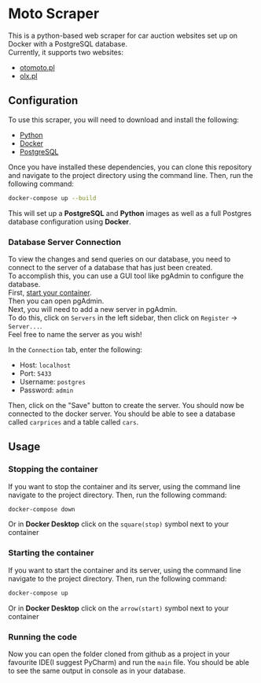 # Moto Scraper

This is a python-based web scraper for car auction websites set up on Docker with a PostgreSQL database.<br>
Currently, it supports two websites: <br>
* [otomoto.pl](https://otomoto.pl)<br>
* [olx.pl](https://www.olx.pl/motoryzacja)

## Configuration

To use this scraper, you will need to download and install the following:

- [Python](https://www.python.org/downloads/)
- [Docker](https://www.docker.com/products/docker-desktop/)
- [PostgreSQL](https://www.postgresql.org/download/)

Once you have installed these dependencies, you can clone this repository and navigate to the project directory using the command line. Then, run the following command:
```bash
docker-compose up --build
```

This will set up a **PostgreSQL** and **Python** images as well as a full Postgres database configuration using **Docker**.

### Database Server Connection

To view the changes and send queries on our database, you need to connect to the server of a database that has just been created.<br>
To accomplish this, you can use a GUI tool like pgAdmin to configure the database.<br> 
First, [start your container](#starting-the-container).<br>
Then you can open pgAdmin.<br>
Next, you will need to add a new server in pgAdmin. <br>
To do this, click on `Servers` in the left sidebar, then click on `Register` -> `Server...`.<br>
Feel free to name the server as you wish! 

In the `Connection` tab, enter the following:

- Host: `localhost`
- Port: `5433`
- Username: `postgres`
- Password: `admin`

Then, click on the "Save" button to create the server. You should now be connected to the docker server. You should be able to see a database called `carprices` and a table called `cars`.

## Usage

### Stopping the container

If you want to stop the container and its server, using the command line navigate to the project directory. 
Then, run the following command:

```bash
docker-compose down
```

Or in **Docker Desktop** click on the `square(stop)` symbol next to your container

### Starting the container

If you want to start the container and its server, using the command line navigate to the project directory. 
Then, run the following command:

```bash
docker-compose up
```

Or in **Docker Desktop** click on the `arrow(start)` symbol next to your container

### Running the code

Now you can open the folder cloned from github as a project in your favourite IDE(I suggest PyCharm) and run the `main` file.
You should be able to see the same output in console as in your database.  

